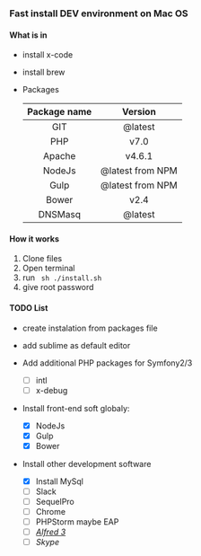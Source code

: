 ### Fast install DEV environment on Mac OS

#### What is in

* install x-code
* install brew
* Packages 
    

    | Package name  |      Version      |
    |:-------------:|:-----------------:|
    | GIT           | @latest           |
    | PHP           | v7.0              |
    | Apache        | v4.6.1            |
    | NodeJs        | @latest from NPM  |
    | Gulp          | @latest from NPM  |
    | Bower         | v2.4              |
    | DNSMasq       | @latest           |


#### How it works
1. Clone files
2. Open terminal
3. run ` sh ./install.sh`
4. give root password

#### TODO List 
* create instalation from packages file 
* add sublime as default editor

* Add additional PHP packages for Symfony2/3
    * [ ] intl
    * [ ] x-debug
* Install front-end soft globaly:
    * [x] NodeJs
    * [x] Gulp
    * [x] Bower

* Install other development software    
    * [x] Install MySql
    * [ ] Slack
    * [ ] SequelPro
    * [ ] Chrome
    * [ ] PHPStorm maybe EAP
    * [ ] [_Alfred 3_](https://www.alfredapp.com/)
    * [ ] _Skype_
